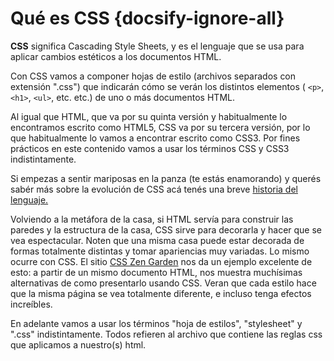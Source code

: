 # Qué es CSS {docsify-ignore-all}

**CSS** significa Cascading Style Sheets, y es el lenguaje que se usa para aplicar cambios estéticos a los documentos HTML.

Con CSS vamos a componer hojas de estilo (archivos separados con extensión ".css") que indicarán cómo se verán los distintos elementos ( `<p>`, `<h1>`, `<ul>`, etc. etc.) de uno o más documentos HTML.

Al igual que HTML, que va por su quinta versión y habitualmente lo encontramos escrito como HTML5, CSS va por su tercera versión, por lo que habitualmente lo vamos a encontrar escrito como CSS3. Por fines prácticos en este contenido vamos a usar los términos CSS y CSS3 indistintamente.

Si empezas a sentir mariposas en la panza (te estás enamorando) y querés sabér más sobre la evolución de CSS acá tenés una breve [historia del lenguaje.](http://librosweb.es/libro/css/capitulo_1/breve_historia_de_css.html)

Volviendo a la metáfora de la casa, si HTML servía para construir las paredes y la estructura de la casa, CSS sirve para decorarla y hacer que se vea espectacular. Noten que una misma casa puede estar decorada de formas totalmente distintas y tomar apariencias muy variadas. Lo mismo ocurre con CSS. El sitio [CSS Zen Garden](http://www.csszengarden.com/) nos da un ejemplo excelente de esto: a partir de un mismo documento HTML, nos muestra muchísimas alternativas de como presentarlo usando CSS. Veran que cada estilo hace que la misma página se vea totalmente diferente, e incluso tenga efectos increíbles.

En adelante vamos a usar los términos "hoja de estilos", "stylesheet" y ".css" indistintamente. Todos refieren al archivo que contiene las reglas css que aplicamos a nuestro(s) html.

